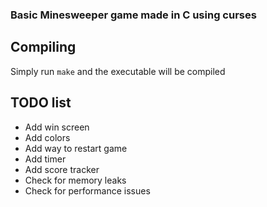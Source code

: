 ### Basic Minesweeper game made in C using curses
## Compiling

Simply run `make` and the executable will be compiled

## TODO list
- Add win screen
- Add colors
- Add way to restart game
- Add timer
- Add score tracker
- Check for memory leaks
- Check for performance issues

